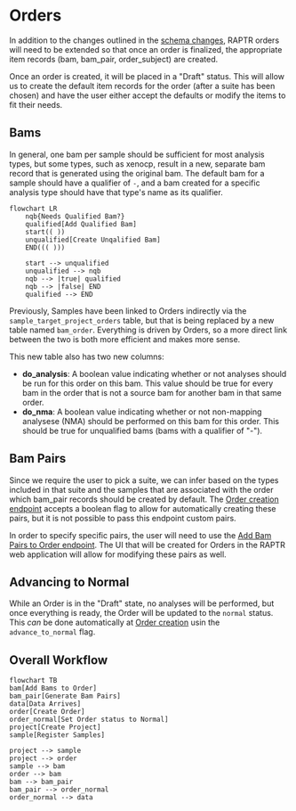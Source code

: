 # Orders

In addition to the changes outlined in the [schema changes](/bam_refactor-api/schema),
RAPTR orders will need to be extended so that once an order is finalized, the
appropriate item records (bam, bam_pair, order_subject) are created.

Once an order is created, it will be placed in a "Draft" status. This will allow
us to create the default item records for the order (after a suite has been 
chosen) and have the user either accept the defaults or modify the items to fit
their needs.

## Bams

In general, one bam per sample should be sufficient for most analysis types, but
some types, such as xenocp, result in a new, separate bam record that is
generated using the original bam. The default bam for a sample should have a
qualifier of `-`, and a bam created for a specific analysis type should have that
type's name as its qualifier.

```mermaid
flowchart LR
    nqb{Needs Qualified Bam?}
    qualified[Add Qualified Bam]
    start(( ))
    unqualified[Create Unqalified Bam]
    END((( )))

    start --> unqualified
    unqualified --> nqb
    nqb --> |true| qualified
    nqb --> |false| END
    qualified --> END
```

Previously, Samples have been linked to Orders indirectly via the
`sample_target_project_orders` table, but that is being replaced by a new table
named `bam_order`. Everything is driven by Orders, so a more direct link
between the two is both more efficient and makes more sense.

This new table also has two new columns:

- **do_analysis**: A boolean value indicating whether or not analyses should be
  run for this order on this bam. This value should be true for every bam in the
  order that is not a source bam for another bam in that same order.
- **do_nma**: A boolean value indicating whether or not non-mapping analysese
  (NMA) should be performed on this bam for this order. This should be true for
  unqualified bams (bams with a qualifier of "-").

## Bam Pairs

Since we require the user to pick a suite, we can infer based on the types
included in that suite and the samples that are associated with the order which
bam_pair records should be created by default. The
[Order creation endpoint](/bam_refactor-api/documentation/redoc-a45aec4f.html#tag/Order/paths/~1order/post)
accepts a boolean flag to allow for automatically creating these pairs, but it
is not possible to pass this endpoint custom pairs.

In order to specify specific pairs, the user will need to use the
[Add Bam Pairs to Order endpoint](/bam_refactor-api/documentation/redoc-a45aec4f.html#tag/Order/paths/~1order~1{order_id}~1bam_pair/post).
The UI that will be created for Orders in the RAPTR web application will allow
for modifying these pairs as well.

## Advancing to Normal

While an Order is in the "Draft" state, no analyses will be performed, but once
everything is ready, the Order will be updated to the `normal` status. This *can*
be done automatically at
[Order creation](/bam_refactor-api/documentation/redoc-a45aec4f.html#tag/Order/paths/~1order/post)
usin the `advance_to_normal` flag.

## Overall Workflow

```mermaid
flowchart TB
bam[Add Bams to Order]
bam_pair[Generate Bam Pairs]
data[Data Arrives]
order[Create Order]
order_normal[Set Order status to Normal]
project[Create Project]
sample[Register Samples]

project --> sample
project --> order
sample --> bam
order --> bam
bam --> bam_pair
bam_pair --> order_normal
order_normal --> data
```
